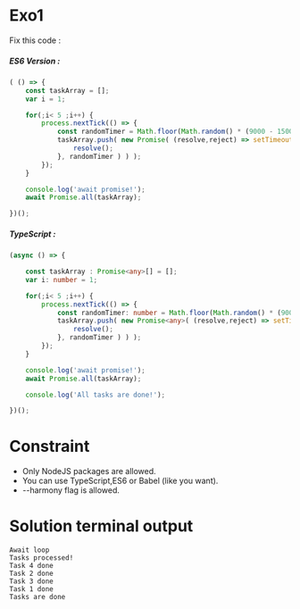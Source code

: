 # Exo1 

Fix this code : 

##### ES6 Version : 

```js
( () => {
    const taskArray = [];
    var i = 1;

    for(;i< 5 ;i++) {
        process.nextTick(() => {
            const randomTimer = Math.floor(Math.random() * (9000 - 1500 + 1)) + 1500;
            taskArray.push( new Promise( (resolve,reject) => setTimeout( _ => {
                resolve();
            }, randomTimer ) ) );
        });
    }

    console.log('await promise!');
    await Promise.all(taskArray);

})();
```

##### TypeScript : 

```ts
(async () => {

    const taskArray : Promise<any>[] = [];
    var i: number = 1;

    for(;i< 5 ;i++) {
        process.nextTick(() => {
            const randomTimer: number = Math.floor(Math.random() * (9000 - 1500 + 1)) + 1500;
            taskArray.push( new Promise<any>( (resolve,reject) => setTimeout( _ => {
                resolve();
            }, randomTimer ) ) );
        });
    }

    console.log('await promise!');
    await Promise.all(taskArray);

    console.log('All tasks are done!');

})();
```

# Constraint 

- Only NodeJS packages are allowed.
- You can use TypeScript,ES6 or Babel (like you want).
- --harmony flag is allowed.

# Solution terminal output 

```
Await loop
Tasks processed!
Task 4 done
Task 2 done
Task 3 done
Task 1 done
Tasks are done
```
